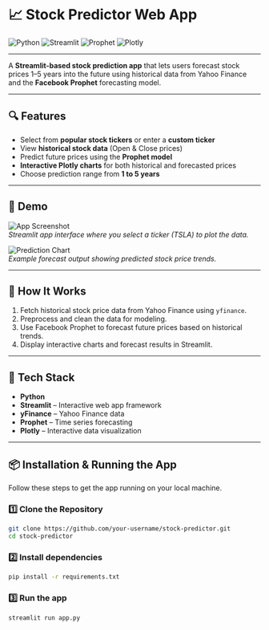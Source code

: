 # 📈 Stock Predictor Web App

![Python](https://img.shields.io/badge/Python-3776AB?style=flat&logo=python&logoColor=white)
![Streamlit](https://img.shields.io/badge/Streamlit-FF4B4B?style=flat&logo=streamlit&logoColor=white)
![Prophet](https://img.shields.io/badge/Prophet-00BFFF?style=flat)
![Plotly](https://img.shields.io/badge/Plotly-3F4F75?style=flat&logo=plotly&logoColor=white)

---

A **Streamlit-based stock prediction app** that lets users forecast stock prices 1–5 years into the future using historical data from Yahoo Finance and the **Facebook Prophet** forecasting model.

---

## 🔍 Features
- Select from **popular stock tickers** or enter a **custom ticker**
- View **historical stock data** (Open & Close prices)
- Predict future prices using the **Prophet model**
- **Interactive Plotly charts** for both historical and forecasted prices
- Choose prediction range from **1 to 5 years**

---

## 📸 Demo

![App Screenshot](images/streamlitapp.png)  
*Streamlit app interface where you select a ticker (TSLA) to plot the data.*

![Prediction Chart](images/streamlitprediction.png)  
*Example forecast output showing predicted stock price trends.*

---

## 🚀 How It Works

1. Fetch historical stock price data from Yahoo Finance using `yfinance`.
2. Preprocess and clean the data for modeling.
3. Use Facebook Prophet to forecast future prices based on historical trends.
4. Display interactive charts and forecast results in Streamlit.

---

## 🧠 Tech Stack
- **Python**
- **Streamlit** – Interactive web app framework
- **yFinance** – Yahoo Finance data
- **Prophet** – Time series forecasting
- **Plotly** – Interactive data visualization

---

## 📦 Installation & Running the App

Follow these steps to get the app running on your local machine.

### 1️⃣ Clone the Repository
```bash
git clone https://github.com/your-username/stock-predictor.git
cd stock-predictor
```

### 2️⃣ Install dependencies 
```bash
pip install -r requirements.txt
```

### 3️⃣ Run the app
```bash
streamlit run app.py
```
